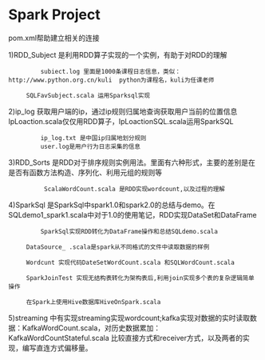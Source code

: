 # Spark  Project 

pom.xml帮助建立相关的连接

1)RDD_Subject 是利用RDD算子实现的一个实例，有助于对RDD的理解

             subiect.log 里面是1000条课程日志信息，类似：http://www.python.org.cn/kuli  python为课程名，kuli为任课老师
		 
		 SQLFavSubject.scala 运用Sparksql实现
		 
		 
2)ip_log  获取用户端的ip，通过ip规则归属地查询获取用户当前的位置信息IpLoaction.scala仅仅用RDD算子，IpLoactionSQL.scala运用SparkSQL
   
             ip_log.txt 是中国ip归属地划分规则
             user.log是用户行为日志采集的信息
   
   
   

 
3)RDD_Sorts 是RDD对于排序规则实例用法。里面有六种形式，主要的差别是在是否有函数方法构造、序列化、利用元组的规则等
              
			  ScalaWordCount.scala 是RDD实现wordcount,以及过程的理解

4)SparkSql 是SparkSql中spark1.0和spark2.0的总结与demo。在SQLdemo1_spark1.scala中对于1.0的使用笔记，RDD实现DataSet和DataFrame

             SparkSql实现RDD转化为DataFrame操作和总结SQLdemo.scala
		 
		 DataSource_ .scala是spark从不同格式的文件中读取数据的样例
		 
		 Wordcunt 实现代码DateSetWordCount.scala 和SQLWordCount.scala
		 
		 SparkJoinTest 实现无结构表转化为架构表后,利用join实现多个表的复杂逻辑简单操作
		 
		 在Spark上使用Hive数据库HiveOnSpark.scala
		 
5)streaming 中有实现streaming实现wordcount;kafka实现对数据的实时读取数据：KafkaWordCount.scala，对历史数据累加：KafkaWordCountStateful.scala
         比较直接方式和receiver方式，以及两者的实现，编写直连方式偏移量。
		 